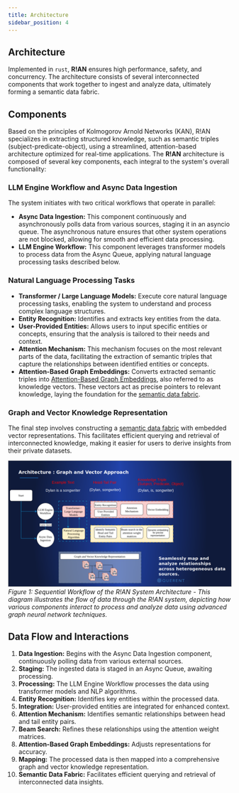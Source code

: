```yaml
---
title: Architecture
sidebar_position: 4
---
```


## Architecture

Implemented in `rust`, **R!AN** ensures high performance, safety, and concurrency. The architecture consists of several interconnected components that work together to ingest and analyze data, ultimately forming a semantic data fabric.

## Components

Based on the principles of Kolmogorov Arnold Networks (KAN), R!AN specializes in extracting structured knowledge, such as semantic triples (subject-predicate-object), using a streamlined, attention-based architecture optimized for real-time applications. The **R!AN** architecture is composed of several key components, each integral to the system's overall functionality:

### LLM Engine Workflow and Async Data Ingestion

The system initiates with two critical workflows that operate in parallel:

- **Async Data Ingestion:** This component continuously and asynchronously polls data from various sources, staging it in an asyncio queue. The asynchronous nature ensures that other system operations are not blocked, allowing for smooth and efficient data processing.
- **LLM Engine Workflow:** This component leverages transformer models to process data from the Async Queue, applying natural language processing tasks described below.

### Natural Language Processing Tasks


- **Transformer / Large Language Models:**  Execute core natural language processing tasks, enabling the system to understand and process complex language structures.
- **Entity Recognition:**  Identifies and extracts key entities from the data.
- **User-Provided Entities:** Allows users to input specific entities or concepts, ensuring that the analysis is tailored to their needs and context.
- **Attention Mechanism:** This mechanism focuses on the most relevant parts of the data, facilitating the extraction of semantic triples that capture the relationships between identified entities or concepts.
- **Attention-Based Graph Embeddings:** Converts extracted semantic triples into [Attention-Based Graph Embeddings](../advanced/attention_embedding.md), also referred to as knowledge vectors. These vectors act as precise pointers to relevant knowledge, laying the foundation for the [semantic data fabric](../advanced/explore_data_fabric.md).


### Graph and Vector Knowledge Representation

The final step involves constructing a [semantic data fabric](../advanced/explore_data_fabric.md) with embedded vector representations. This facilitates efficient querying and retrieval of interconnected knowledge, making it easier for users to derive insights from their private datasets.

![Architecture Diagram](../assets/rian_arch.png)
*Figure 1: Sequential Workflow of the R!AN System Architecture - This diagram illustrates the flow of data through the R!AN system, depicting how various components interact to process and analyze data using advanced graph neural network techniques.*

## Data Flow and Interactions

1. **Data Ingestion:** Begins with the Async Data Ingestion component, continuously polling data from various external sources.
2. **Staging:** The ingested data is staged in an Async Queue, awaiting processing.
3. **Processing:** The LLM Engine Workflow processes the data using transformer models and NLP algorithms.
4. **Entity Recognition:** Identifies key entities within the processed data.
5. **Integration:** User-provided entities are integrated for enhanced context.
6. **Attention Mechanism:** Identifies semantic relationships between head and tail entity pairs.
7. **Beam Search:** Refines these relationships using the attention weight matrices.
8. **Attention-Based Graph Embeddings:** Adjusts representations for accuracy.
9. **Mapping:** The processed data is then mapped into a comprehensive graph and vector knowledge representation.
10. **Semantic Data Fabric:** Facilitates efficient querying and retrieval of interconnected data insights.


